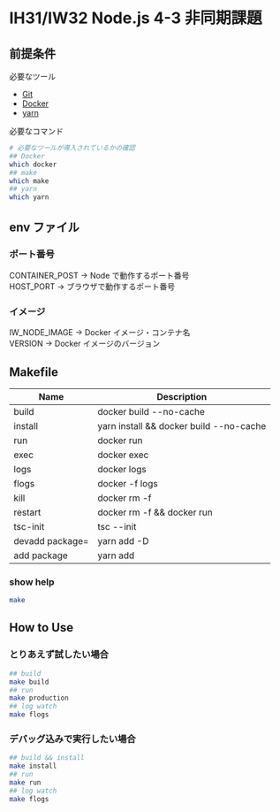 # IH31/IW32 Node.js 4-3 非同期課題

## 前提条件

必要なツール

- [Git](https://git-scm.com/downloads)
- [Docker](https://docs.docker.com/engine/installation/)
- [yarn](https://yarnpkg.com/)

必要なコマンド

```sh
# 必要なツールが導入されているかの確認
## Docker
which docker
## make
which make
## yarn
which yarn
```

## env ファイル

### ポート番号

CONTAINER_POST → Node で動作するポート番号  
HOST_PORT → ブラウザで動作するポート番号

### イメージ

IW_NODE_IMAGE → Docker イメージ・コンテナ名  
VERSION → Docker イメージのバージョン

## Makefile

| Name            | Description                             |
| --------------- | --------------------------------------- |
| build           | docker build --no-cache                 |
| install         | yarn install && docker build --no-cache |
| run             | docker run                              |
| exec            | docker exec                             |
| logs            | docker logs                             |
| flogs           | docker -f logs                          |
| kill            | docker rm -f                            |
| restart         | docker rm -f && docker run              |
| tsc-init        | tsc --init                              |
| devadd package= | yarn add -D                             |
| add package     | yarn add                                |

### show help

```sh
make
```

## How to Use

### とりあえず試したい場合

```sh
## build
make build
## run
make production
## log watch
make flogs
```

### デバッグ込みで実行したい場合

```sh
## build && install
make install
## run
make run
## log watch
make flogs
```

